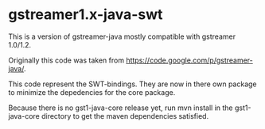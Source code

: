 gstreamer1.x-java-swt
=====================

This is a version of gstreamer-java mostly compatible with gstreamer 1.0/1.2.

Originally this code was taken from https://code.google.com/p/gstreamer-java/.

This code represent the SWT-bindings. They are now in there own package
to minimize the depedencies for the core package.


Because there is no gst1-java-core release yet, run mvn install in the gst1-java-core
directory to get the maven dependencies satisfied.
